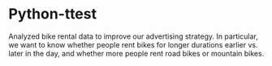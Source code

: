 # Python-ttest
Analyzed bike rental data to improve our advertising strategy. In particular, we want to know whether people rent bikes for longer durations earlier vs. later in the day, 
and whether more people rent road bikes or mountain bikes.

